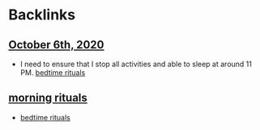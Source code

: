 
# Backlinks
## [October 6th, 2020](<October 6th, 2020.md>)
- I need to ensure that I stop all activities and able to sleep at around 11 PM. [bedtime rituals](<bedtime rituals.md>)

## [morning rituals](<morning rituals.md>)
- [bedtime rituals](<bedtime rituals.md>)


